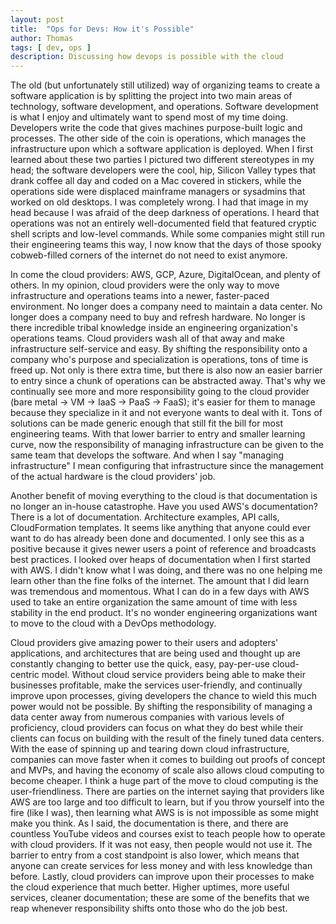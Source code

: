 ```yaml
---
layout: post
title:  "Ops for Devs: How it's Possible"
author: Thomas
tags: [ dev, ops ]
description: Discussing how devops is possible with the cloud
---
```


The old (but unfortunately still utilized) way of organizing teams to create a software application is by splitting the project into two main areas of technology, software development, and operations.
Software development is what I enjoy and ultimately want to spend most of my time doing.
Developers write the code that gives machines purpose-built logic and processes.
The other side of the coin is operations, which manages the infrastructure upon which a software application is deployed.
When I first learned about these two parties I pictured two different stereotypes in my head; the software developers were the cool, hip, Silicon Valley types that drank coffee all day and coded on a Mac covered in stickers, while the operations side were displaced mainframe managers or sysadmins that worked on old desktops.
I was completely wrong.
I had that image in my head because I was afraid of the deep darkness of operations.
I heard that operations was not an entirely well-documented field that featured cryptic shell scripts and low-level commands.
While some companies might still run their engineering teams this way, I now know that the days of those spooky cobweb-filled corners of the internet do not need to exist anymore.

In come the cloud providers: AWS, GCP, Azure, DigitalOcean, and plenty of others.
In my opinion, cloud providers were the only way to move infrastructure and operations teams into a newer, faster-paced environment.
No longer does a company need to maintain a data center.
No longer does a company need to buy and refresh hardware.
No longer is there incredible tribal knowledge inside an engineering organization's operations teams.
Cloud providers wash all of that away and make infrastructure self-service and easy.
By shifting the responsibility onto a company who's purpose and specialization is operations, tons of time is freed up.
Not only is there extra time, but there is also now an easier barrier to entry since a chunk of operations can be abstracted away.
That's why we continually see more and more responsibility going to the cloud provider (bare metal -> VM -> IaaS -> PaaS -> FaaS); it's easier for them to manage because they specialize in it and not everyone wants to deal with it.
Tons of solutions can be made generic enough that still fit the bill for most engineering teams.
With that lower barrier to entry and smaller learning curve, now the responsibility of managing infrastructure can be given to the same team that develops the software.
And when I say "managing infrastructure" I mean configuring that infrastructure since the management of the actual hardware is the cloud providers' job.

Another benefit of moving everything to the cloud is that documentation is no longer an in-house catastrophe.
Have you used AWS's documentation?
There is a lot of documentation.
Architecture examples, API calls, CloudFormation templates.
It seems like anything that anyone could ever want to do has already been done and documented.
I only see this as a positive because it gives newer users a point of reference and broadcasts best practices.
I looked over heaps of documentation when I first started with AWS.
I didn't know what I was doing, and there was no one helping me learn other than the fine folks of the internet.
The amount that I did learn was tremendous and momentous.
What I can do in a few days with AWS used to take an entire organization the same amount of time with less stability in the end product.
It's no wonder engineering organizations want to move to the cloud with a DevOps methodology.

Cloud providers give amazing power to their users and adopters' applications, and architectures that are being used and thought up are constantly changing to better use the quick, easy, pay-per-use cloud-centric model.
Without cloud service providers being able to make their businesses profitable, make the services user-friendly, and continually improve upon processes, giving developers the chance to wield this much power would not be possible.
By shifting the responsibility of managing a data center away from numerous companies with various levels of proficiency, cloud providers can focus on what they do best while their clients can focus on building with the result of the finely tuned data centers.
With the ease of spinning up and tearing down cloud infrastructure, companies can move faster when it comes to building out proofs of concept and MVPs, and having the economy of scale also allows cloud computing to become cheaper.
I think a huge part of the move to cloud computing is the user-friendliness.
There are parties on the internet saying that providers like AWS are too large and too difficult to learn, but if you throw yourself into the fire (like I was), then learning what AWS is is not impossible as some might make you think.
As I said, the documentation is there, and there are countless YouTube videos and courses exist to teach people how to operate with cloud providers.
If it was not easy, then people would not use it.
The barrier to entry from a cost standpoint is also lower, which means that anyone can create services for less money and with less knowledge than before.
Lastly, cloud providers can improve upon their processes to make the cloud experience that much better.
Higher uptimes, more useful services, cleaner documentation; these are some of the benefits that we reap whenever responsibility shifts onto those who do the job best.
